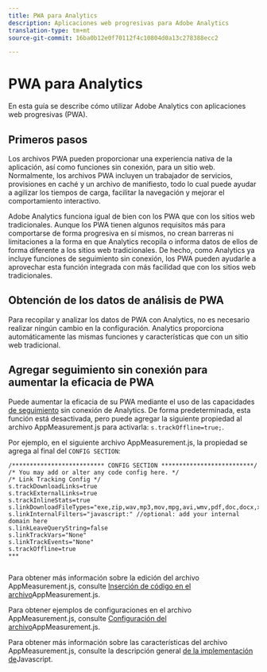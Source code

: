 ```yaml
---
title: PWA para Analytics
description: Aplicaciones web progresivas para Adobe Analytics
translation-type: tm+mt
source-git-commit: 16ba0b12e0f70112f4c10804d0a13c278388ecc2

---
```



# PWA para Analytics

En esta guía se describe cómo utilizar Adobe Analytics con aplicaciones web progresivas (PWA).

## Primeros pasos

Los archivos PWA pueden proporcionar una experiencia nativa de la aplicación, así como funciones sin conexión, para un sitio web. Normalmente, los archivos PWA incluyen un trabajador de servicios, provisiones en caché y un archivo de manifiesto, todo lo cual puede ayudar a agilizar los tiempos de carga, facilitar la navegación y mejorar el comportamiento interactivo.

Adobe Analytics funciona igual de bien con los PWA que con los sitios web tradicionales. Aunque los PWA tienen algunos requisitos más para comportarse de forma progresiva en sí mismos, no crean barreras ni limitaciones a la forma en que Analytics recopila o informa datos de ellos de forma diferente a los sitios web tradicionales. De hecho, como Analytics ya incluye funciones de seguimiento sin conexión, los PWA pueden ayudarle a aprovechar esta función integrada con más facilidad que con los sitios web tradicionales.

## Obtención de los datos de análisis de PWA

Para recopilar y analizar los datos de PWA con Analytics, no es necesario realizar ningún cambio en la configuración. Analytics proporciona automáticamente las mismas funciones y características que con un sitio web tradicional.

## Agregar seguimiento sin conexión para aumentar la eficacia de PWA

Puede aumentar la eficacia de su PWA mediante el uso de las capacidades [de seguimiento](https://docs.adobe.com/content/help/en/analytics/implementation/javascript-implementation/offline-tracking.html) sin conexión de Analytics. De forma predeterminada, esta función está desactivada, pero puede agregar la siguiente propiedad al archivo AppMeasurement.js para activarla: `s.trackOffline=true;`.

Por ejemplo, en el siguiente archivo AppMeasurement.js, la propiedad se agrega al final del `CONFIG SECTION`:

```
/************************** CONFIG SECTION **************************/ 
/* You may add or alter any code config here. */ 
/* Link Tracking Config */ 
s.trackDownloadLinks=true 
s.trackExternalLinks=true 
s.trackInlineStats=true 
s.linkDownloadFileTypes="exe,zip,wav,mp3,mov,mpg,avi,wmv,pdf,doc,docx,xls,xlsx,ppt,pptx" 
s.linkInternalFilters="javascript:" //optional: add your internal domain here 
s.linkLeaveQueryString=false 
s.linkTrackVars="None" 
s.linkTrackEvents="None" 
s.trackOffline=true
***
    
```


Para obtener más información sobre la edición del archivo AppMeasurement.js, consulte [Inserción de código en el archivo](https://docs.adobe.com/content/help/en/analytics/implementation/implement-analytics-with-dtm/analytics-tool/t-appmeasurement-code.html)AppMeasurement.js.

Para obtener ejemplos de configuraciones en el archivo AppMeasurement.js, consulte [Configuración del archivo](https://docs.adobe.com/content/help/en/analytics/implementation/javascript-implementation/appmeasure-mjs-pagecode.html#section_042412C29CC249E298F19B2BC2F43CE7)AppMeasurement.js.

Para obtener más información sobre las características del archivo AppMeasurement.js, consulte la descripción general [de la implementación de](https://docs.adobe.com/content/help/en/analytics/implementation/javascript-implementation/appmeasurement-js/appmeasure-mjs.html)Javascript.
